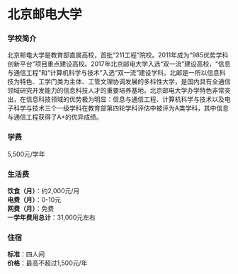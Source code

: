 # 北京邮电大学
### 学校简介
北京邮电大学是教育部直属高校，首批“211工程”院校。2011年成为“985优势学科创新平台”项目重点建设高校。2017年北京邮电大学入选“双一流”建设高校，“信息与通信工程”和“计算机科学与技术”入选“双一流”建设学科。北邮是一所以信息科技为特色、工学门类为主体、工管文理协调发展的多科性大学，是国内具有全通信领域研究开发能力的信息科技人才的重要培养基地。北京邮电大学办学特色非常突出，在信息科技领域的优势极为明显：信息与通信工程、计算机科学与技术以及电子科学与技术三个一级学科在教育部第四轮学科评估中被评为A类学科，其中信息与通信工程获得了A+的优异成绩。

### 学费
5,500元/学年

### 生活费
**饮食（月）**：约2,000元/月  
**电费（月）**：0-10元  
**网费（月）**：免费  
**一学年费用总计**：31,000元左右  

### 住宿
**标准**：四人间  
**价格**：最高不超过1,500元/年  
